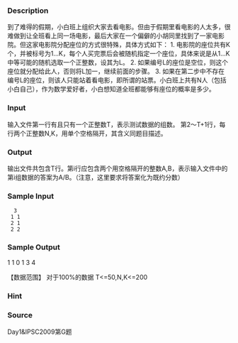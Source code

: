 
### Description
到了难得的假期，小白班上组织大家去看电影。但由于假期里看电影的人太多，很难做到让全班看上同一场电影，最后大家在一个偏僻的小胡同里找到了一家电影院。但这家电影院分配座位的方式很特殊，具体方式如下： 1. 电影院的座位共有K个，并被标号为1…K，每个人买完票后会被随机指定一个座位，具体来说是从1…K中等可能的随机选取一个正整数，设其为L。 2. 如果编号L的座位是空位，则这个座位就分配给此人，否则将L加一，继续前面的步骤。 3. 如果在第二步中不存在编号L的座位，则该人只能站着看电影，即所谓的站票。小白班上共有N人（包括小白自己），作为数学爱好者，小白想知道全班都能够有座位的概率是多少。
### Input
输入文件第一行有且只有一个正整数T，表示测试数据的组数。 第2～T+1行，每行两个正整数N,K，用单个空格隔开，其含义同题目描述。
### Output
输出文件共包含T行。第i行应包含两个用空格隔开的整数A,B，表示输入文件中的第i组数据的答案为A/B。（注意，这里要求将答案化为既约分数）
### Sample Input
      3
     1 1
     2 1
     2 2

### Sample Output
1 1
     0 1
     3 4

【数据范围】
对于100%的数据  T<=50,N,K<=200



### Hint

### Source
Day1&IPSC2009第G题